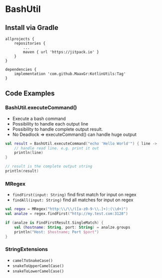 
# BashUtil

## Install via Gradle

```
allprojects {
    repositories {
        ...
        maven { url 'https://jitpack.io' }
    }
}
```

```
dependencies {
    implementation 'com.github.MaaxGr:KotlinUtils:Tag'
}
```


## Code Examples

### BashUtil.executeCommand()

* Execute a bash command
* Possibility to handle each output line
* Possibility to handle complete output result.
* No Deadlock => executeCommand() can handle huge output

````kotlin
val result = BashUtil.executeCommand("echo 'Hello World'") { line ->
    // handle read line. e.g. print it out
    println(line)
}

// result is the complete output string
println(result)
````

### MRegex

* `findFirst(input: String)` find first match for input on regex 
* `findAll(input: String)` find all matches for input on regex 
 
````kotlin
val regex = MRegex("http:\\/\\/([a-z0-9-\\.]+):(\\d+)")
val analze = regex.findFirst("http://my.test.com:3128")

if (analze is FindFirstResult.SingleMatch) {
    val (hostname: String, port: String) = analze.groups
    println("Host: $hostname; Port $port")
}
````

### StringExtensions

* `camelToSnakeCase()`
* `snakeToUpperCamelCase()`
* `snakeToLowerCamelCase()`
